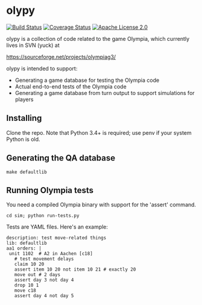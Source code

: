 # olypy

[![Build Status](https://travis-ci.org/olympiag3/olypy.svg?branch=master)](https://travis-ci.org/olympiag3/olypy) [![Coverage Status](https://coveralls.io/repos/github/olympiag3/olypy/badge.svg?branch=master)](https://coveralls.io/github/olympiag3/olypy?branch=master) [![Apache License 2.0](https://img.shields.io/github/license/olympiag3/olypy.svg)](LICENSE)

olypy is a collection of code related to the game Olympia, which
currently lives in SVN (yuck) at

https://sourceforge.net/projects/olympiag3/

olypy is intended to support:

* Generating a game database for testing the Olympia code
* Actual end-to-end tests of the Olympia code
* Generating a game database from turn output to support simulations for players

## Installing

Clone the repo. Note that Python 3.4+ is required; use penv if your
system Python is old.

## Generating the QA database

`make defaultlib`

## Running Olympia tests

You need a compiled Olympia binary with support for the 'assert'
command.

```
cd sim; python run-tests.py
```

Tests are YAML files. Here's an example:

```
description: test move-related things
lib: defaultlib
aa1 orders: |
 unit 1102  # A2 in Aachen [c18]
   # test movement delays
   claim 10 20
   assert item 10 20 not item 10 21 # exactly 20
   move out # 2 days
   assert day 3 not day 4
   drop 10 1
   move c18
   assert day 4 not day 5
```

